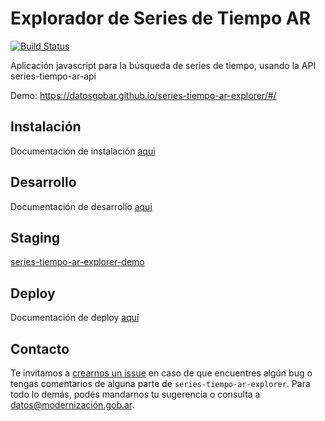 # Explorador de Series de Tiempo AR

[![Build Status](https://travis-ci.org/datosgobar/series-tiempo-ar-explorer.svg?branch=master)](https://travis-ci.org/datosgobar/series-tiempo-ar-explorer)

Aplicación javascript para la búsqueda de series de tiempo, usando la API series-tiempo-ar-api

Demo: https://datosgobar.github.io/series-tiempo-ar-explorer/#/

## Instalación
Documentación de instalación [aqui](development/install.md)

## Desarrollo
Documentación de desarrollo [aqui](development/readme_dev.md)

## Staging

[series-tiempo-ar-explorer-demo](https://github.com/datosgobar/series-tiempo-ar-explorer-demo)

## Deploy
Documentación de deploy [aquí](development/deploy.md)

## Contacto
Te invitamos a [crearnos un issue](https://github.com/datosgobar/series-tiempo-ar-explorer/issues/new?title=Encontre-un-bug-en-api-gateway)
en caso de que encuentres algún bug o tengas comentarios de alguna parte de `series-tiempo-ar-explorer`. Para todo lo demás, podés mandarnos tu sugerencia o consulta a [datos@modernización.gob.ar](mailto:datos@modernización.gob.ar).
